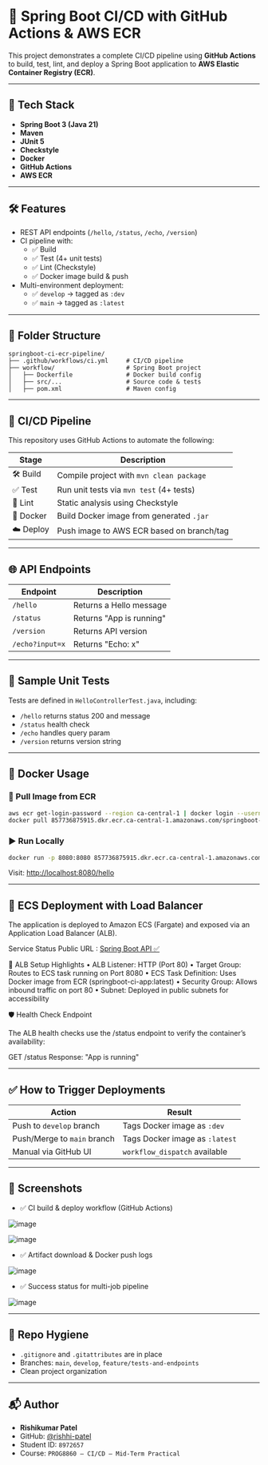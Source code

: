 # 🚀 Spring Boot CI/CD with GitHub Actions & AWS ECR

This project demonstrates a complete CI/CD pipeline using **GitHub Actions** to build, test, lint, and deploy a Spring Boot application to **AWS Elastic Container Registry (ECR)**.

---

## 🧱 Tech Stack

- **Spring Boot 3 (Java 21)**
- **Maven**
- **JUnit 5**
- **Checkstyle**
- **Docker**
- **GitHub Actions**
- **AWS ECR**

---

## 🛠️ Features

- REST API endpoints (`/hello`, `/status`, `/echo`, `/version`)
- CI pipeline with:
  - ✅ Build
  - ✅ Test (4+ unit tests)
  - ✅ Lint (Checkstyle)
  - ✅ Docker image build & push
- Multi-environment deployment:
  - ✅ `develop` → tagged as `:dev`
  - ✅ `main` → tagged as `:latest`

---

## 📂 Folder Structure

```
springboot-ci-ecr-pipeline/
├── .github/workflows/ci.yml     # CI/CD pipeline
├── workflow/                    # Spring Boot project
│   ├── Dockerfile               # Docker build config
│   ├── src/...                  # Source code & tests
│   ├── pom.xml                  # Maven config
```

---

## 🚦 CI/CD Pipeline

This repository uses GitHub Actions to automate the following:

| Stage     | Description                               |
| --------- | ----------------------------------------- |
| 🛠️ Build  | Compile project with `mvn clean package`  |
| ✅ Test   | Run unit tests via `mvn test` (4+ tests)  |
| 🧹 Lint   | Static analysis using Checkstyle          |
| 🐳 Docker | Build Docker image from generated `.jar`  |
| ☁️ Deploy | Push image to AWS ECR based on branch/tag |

---

## 🌐 API Endpoints

| Endpoint        | Description              |
| --------------- | ------------------------ |
| `/hello`        | Returns a Hello message  |
| `/status`       | Returns "App is running" |
| `/version`      | Returns API version      |
| `/echo?input=x` | Returns "Echo: x"        |

---

## 🧪 Sample Unit Tests

Tests are defined in `HelloControllerTest.java`, including:

- `/hello` returns status 200 and message
- `/status` health check
- `/echo` handles query param
- `/version` returns version string

---

## 🐳 Docker Usage

### 🔄 Pull Image from ECR

```bash
aws ecr get-login-password --region ca-central-1 | docker login --username AWS --password-stdin 857736875915.dkr.ecr.ca-central-1.amazonaws.com
docker pull 857736875915.dkr.ecr.ca-central-1.amazonaws.com/springboot-ci-app:latest
```

### ▶️ Run Locally

```bash
docker run -p 8080:8080 857736875915.dkr.ecr.ca-central-1.amazonaws.com/springboot-ci-app:latest
```

Visit: [http://localhost:8080/hello](http://localhost:8080/hello)

---

## 🚢 ECS Deployment with Load Balancer

The application is deployed to Amazon ECS (Fargate) and exposed via an Application Load Balancer (ALB).

Service Status Public URL : [Spring Boot API ✅](http://sp-alb-368462775.ca-central-1.elb.amazonaws.com/status)

📌 ALB Setup Highlights
• ALB Listener: HTTP (Port 80)
• Target Group: Routes to ECS task running on Port 8080
• ECS Task Definition: Uses Docker image from ECR (springboot-ci-app:latest)
• Security Group: Allows inbound traffic on port 80
• Subnet: Deployed in public subnets for accessibility

🛡️ Health Check Endpoint

The ALB health checks use the /status endpoint to verify the container’s availability:

GET /status
Response: "App is running"

---

## ✅ How to Trigger Deployments

| Action                      | Result                         |
| --------------------------- | ------------------------------ |
| Push to `develop` branch    | Tags Docker image as `:dev`    |
| Push/Merge to `main` branch | Tags Docker image as `:latest` |
| Manual via GitHub UI        | `workflow_dispatch` available  |

---

## 📸 Screenshots

- ✅ CI build & deploy workflow (GitHub Actions)

![image](https://github.com/user-attachments/assets/b6a031a5-13e9-4903-a70a-b39a220fc256)

![image](https://github.com/user-attachments/assets/395a7e2b-5951-440c-a0f3-e4a578d04be6)

- ✅ Artifact download & Docker push logs

![image](https://github.com/user-attachments/assets/380c89e9-6c4e-4f9e-b49d-4066e8e1b7f9)

- ✅ Success status for multi-job pipeline

![image](https://github.com/user-attachments/assets/c842bb56-3846-4645-979d-2307cfdf5b17)

---

## 📌 Repo Hygiene

- `.gitignore` and `.gitattributes` are in place
- Branches: `main`, `develop`, `feature/tests-and-endpoints`
- Clean project organization

---

## 📬 Author

- **Rishikumar Patel**
- GitHub: [@rishhi-patel](https://github.com/rishhi-patel)
- Student ID: `8972657`
- Course: `PROG8860 – CI/CD – Mid-Term Practical`
